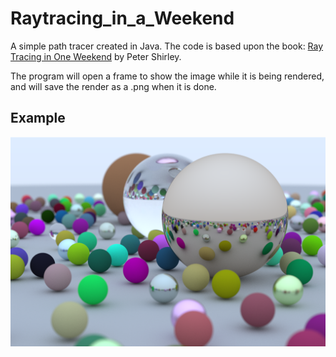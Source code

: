 # Raytracing_in_a_Weekend
A simple path tracer created in Java. The code is based upon the book: [Ray Tracing in One Weekend](https://raytracing.github.io/books/RayTracingInOneWeekend.html) by Peter Shirley.

The program will open a frame to show the image while it is being rendered, and will save the render as a .png when it is done.

## Example
![render example](https://github.com/BenjiHasCode/Raytracing_in_a_Weekend/blob/master/render.png "an example of a rendered scene")
